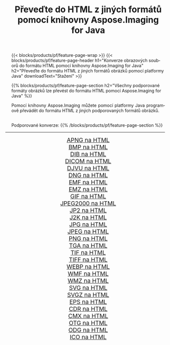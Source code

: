 ﻿---
title: Převeďte do HTML z jiných formátů pomocí knihovny Aspose.Imaging for Java 
weight: 3920
url: /cs/java/conversion/to/html 
lang: cs
langdirlevel: 2
locales: zh-hans,ja,it,ru,de,es,fr,nl,id,lt,pl,pt,vi,tr,ko,zh-hant,ar,hi,th,sv,cs,uk,he
description: Pomocí Aspose.Imaging můžete převést do HTML z jiných formátů pomocí Java
---

{{< blocks/products/pf/feature-page-wrap >}}
{{< blocks/products/pf/feature-page-header h1="Konverze obrazových souborů do formátu HTML pomocí knihovny Aspose.Imaging for Java" h2="Převeďte do formátu HTML z jiných formátů obrázků pomocí platformy Java" downloadText="Stažení" >}}


{{% blocks/products/pf/feature-page-section  h2="Všechny podporované formáty obrázků lze převést do formátu HTML pomocí Aspose.Imaging for Java" %}}
<p align=justify>Pomocí knihovny Aspose.Imaging můžete pomocí platformy Java programově převádět do formátu HTML z jiných podporovaných formátů obrázků.</p>
<br/>
Podporované konverze:
{{% /blocks/products/pf/feature-page-section %}}
<div class="container-fluid productfamilypage bg-gray">
    <div class="convertypes bg-gray agp-content section">
        <div class="container">
		<hr style="margin-left:-20px;"/>
		<div class="row other-converters" style="gap: 10px;font-size: 19px;text-align:center;">
		    <div class='col-md-2 other-converter remove-lp remove-rp'><a href="/imaging/cs/java/conversion/apng-to-html" style="padding:15px;">APNG na HTML</a></div>
<div class='col-md-2 other-converter remove-lp remove-rp'><a href="/imaging/cs/java/conversion/bmp-to-html" style="padding:15px;">BMP na HTML</a></div>
<div class='col-md-2 other-converter remove-lp remove-rp'><a href="/imaging/cs/java/conversion/dib-to-html" style="padding:15px;">DIB na HTML</a></div>
<div class='col-md-2 other-converter remove-lp remove-rp'><a href="/imaging/cs/java/conversion/dicom-to-html" style="padding:15px;">DICOM na HTML</a></div>
<div class='col-md-2 other-converter remove-lp remove-rp'><a href="/imaging/cs/java/conversion/djvu-to-html" style="padding:15px;">DJVU na HTML</a></div>
<div class='col-md-2 other-converter remove-lp remove-rp'><a href="/imaging/cs/java/conversion/dng-to-html" style="padding:15px;">DNG na HTML</a></div>
<div class='col-md-2 other-converter remove-lp remove-rp'><a href="/imaging/cs/java/conversion/emf-to-html" style="padding:15px;">EMF na HTML</a></div>
<div class='col-md-2 other-converter remove-lp remove-rp'><a href="/imaging/cs/java/conversion/emz-to-html" style="padding:15px;">EMZ na HTML</a></div>
<div class='col-md-2 other-converter remove-lp remove-rp'><a href="/imaging/cs/java/conversion/gif-to-html" style="padding:15px;">GIF na HTML</a></div>
<div class='col-md-2 other-converter remove-lp remove-rp'><a href="/imaging/cs/java/conversion/jpeg2000-to-html" style="padding:15px;">JPEG2000 na HTML</a></div>
<div class='col-md-2 other-converter remove-lp remove-rp'><a href="/imaging/cs/java/conversion/jp2-to-html" style="padding:15px;">JP2 na HTML</a></div>
<div class='col-md-2 other-converter remove-lp remove-rp'><a href="/imaging/cs/java/conversion/j2k-to-html" style="padding:15px;">J2K na HTML</a></div>
<div class='col-md-2 other-converter remove-lp remove-rp'><a href="/imaging/cs/java/conversion/jpg-to-html" style="padding:15px;">JPG na HTML</a></div>
<div class='col-md-2 other-converter remove-lp remove-rp'><a href="/imaging/cs/java/conversion/jpeg-to-html" style="padding:15px;">JPEG na HTML</a></div>
<div class='col-md-2 other-converter remove-lp remove-rp'><a href="/imaging/cs/java/conversion/png-to-html" style="padding:15px;">PNG na HTML</a></div>
<div class='col-md-2 other-converter remove-lp remove-rp'><a href="/imaging/cs/java/conversion/tga-to-html" style="padding:15px;">TGA na HTML</a></div>
<div class='col-md-2 other-converter remove-lp remove-rp'><a href="/imaging/cs/java/conversion/tif-to-html" style="padding:15px;">TIF na HTML</a></div>
<div class='col-md-2 other-converter remove-lp remove-rp'><a href="/imaging/cs/java/conversion/tiff-to-html" style="padding:15px;">TIFF na HTML</a></div>
<div class='col-md-2 other-converter remove-lp remove-rp'><a href="/imaging/cs/java/conversion/webp-to-html" style="padding:15px;">WEBP na HTML</a></div>
<div class='col-md-2 other-converter remove-lp remove-rp'><a href="/imaging/cs/java/conversion/wmf-to-html" style="padding:15px;">WMF na HTML</a></div>
<div class='col-md-2 other-converter remove-lp remove-rp'><a href="/imaging/cs/java/conversion/wmz-to-html" style="padding:15px;">WMZ na HTML</a></div>
<div class='col-md-2 other-converter remove-lp remove-rp'><a href="/imaging/cs/java/conversion/svg-to-html" style="padding:15px;">SVG na HTML</a></div>
<div class='col-md-2 other-converter remove-lp remove-rp'><a href="/imaging/cs/java/conversion/svgz-to-html" style="padding:15px;">SVGZ na HTML</a></div>
<div class='col-md-2 other-converter remove-lp remove-rp'><a href="/imaging/cs/java/conversion/eps-to-html" style="padding:15px;">EPS na HTML</a></div>
<div class='col-md-2 other-converter remove-lp remove-rp'><a href="/imaging/cs/java/conversion/cdr-to-html" style="padding:15px;">CDR na HTML</a></div>
<div class='col-md-2 other-converter remove-lp remove-rp'><a href="/imaging/cs/java/conversion/cmx-to-html" style="padding:15px;">CMX na HTML</a></div>
<div class='col-md-2 other-converter remove-lp remove-rp'><a href="/imaging/cs/java/conversion/otg-to-html" style="padding:15px;">OTG na HTML</a></div>
<div class='col-md-2 other-converter remove-lp remove-rp'><a href="/imaging/cs/java/conversion/odg-to-html" style="padding:15px;">ODG na HTML</a></div>
<div class='col-md-2 other-converter remove-lp remove-rp'><a href="/imaging/cs/java/conversion/ico-to-html" style="padding:15px;">ICO na HTML</a></div>
                </div>
        </div>
    </div>
</div>
<br/>


